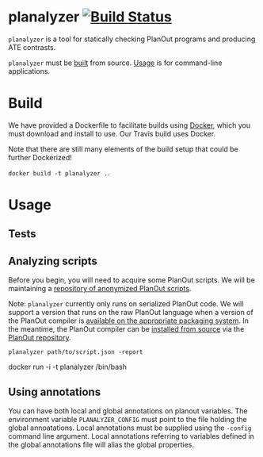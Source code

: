 # planalyzer [![Build Status](https://travis-ci.com/KDL-umass/PlanAlyzer-private.svg?token=nzdC4L1kLqgvpfrr9NH5&branch=master)](https://travis-ci.com/KDL-umass/PlanAlyzer)

`planalyzer` is a tool for statically checking PlanOut programs and producing ATE contrasts.

`planalyzer` must be [built](#build) from source. [Usage](#usage) is for command-line applications.

# Build

We have provided a Dockerfile to facilitate builds using [Docker](https://www.docker.com/products/docker-desktop), which you must download and install to use. Our Travis build uses Docker.

Note that there are still many elements of the build setup that could be further Dockerized!

`docker build -t planalyzer .`.

# Usage

## Tests


## Analyzing scripts
Before you begin, you will need to acquire some PlanOut scripts. 
We will be maintaining a [repository of anonymized PlanOut scripts](https://github.com/etosch/PlanOutScripts).  

Note: `planalyzer` currently only runs on serialized PlanOut code. We will support a version
 that runs on the raw PlanOut language when a version of the PlanOut compiler is 
 [available on the appropriate packaging system](https://github.com/facebook/planout/issues/91).
 In the meantime, the PlanOut compiler can be [installed from source](https://github.com/facebook/planout/tree/master/compiler) 
 via the [PlanOut repository](https://github.com/facebook/planout). 
 
`planalyzer path/to/script.json -report`


docker run -i -t planalyzer /bin/bash 

## Using annotations 

You can have both local and global annotations on planout variables.
The environment variable `PLANALYZER_CONFIG` must point to the file holding
the global annoatations. Local annotations must be supplied using the 
`-config` command line argument. Local annotations referring to variables
defined in the global annotations file will alias the global properties.




